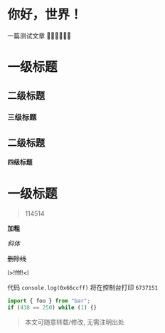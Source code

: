 # 你好，世界！

一篇测试文章 👋🏻👋🏻👋🏻

<!-- more -->

# 一级标题
## 二级标题
### 三级标题
## 二级标题
#### 四级标题
# 一级标题

> 114514

**加粗**

_斜体_

~~删除线~~

l>!fff!<l

代码 `console.log(0x66ccff)` 将在控制台打印 `6737151`

```javascript
import { foo } from "bar";
if (438 == 250) while (1) {}
```

> 本文可随意转载/修改, 无需注明出处

<nocopyright value="true"></nocopyright>
